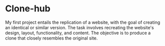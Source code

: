 # Clone-hub
My first project entails the replication of a website, with the goal of creating an identical or similar version. The task involves recreating the website's design, layout, functionality, and content. The objective is to produce a clone that closely resembles the original site.
